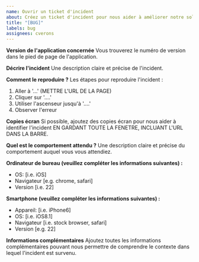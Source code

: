 ```yaml
---
name: Ouvrir un ticket d'incident
about: Créez un ticket d'incident pour nous aider à améliorer notre solution
title: "[BUG]"
labels: bug
assignees: cverons
---
```


**Version de l'application concernée**
Vous trouverez le numéro de version dans le pied de page de l'application.

**Décrire l'incident**
Une description claire et précise de l'incident.

**Comment le reproduire ?**
Les étapes pour reproduire l'incident :
1. Aller à '...' (METTRE L'URL DE LA PAGE)
2. Cliquer sur '....'
3. Utiliser l'ascenseur jusqu'à '....'
4. Observer l'erreur

**Copies écran**
Si possible, ajoutez des copies écran pour nous aider à identifier l'incident EN GARDANT TOUTE LA FENETRE, INCLUANT L'URL DANS LA BARRE.

**Quel est le comportement attendu ?**
Une description claire et précise du comportement auquel vous vous attendiez.

**Ordinateur de bureau (veuillez compléter les informations suivantes) :**
 - OS: [i.e. iOS]
 - Navigateur [e.g. chrome, safari]
 - Version [i.e. 22]

**Smartphone (veuillez compléter les informations suivantes) :**
 - Appareil: [i.e. iPhone6]
 - OS: [i.e. iOS8.1]
 - Navigateur [i.e. stock browser, safari]
 - Version [e.g. 22]

**Informations complémentaires**
Ajoutez toutes les informations complémentaires pouvant nous permettre de comprendre le contexte dans lequel l'incident est survenu.
